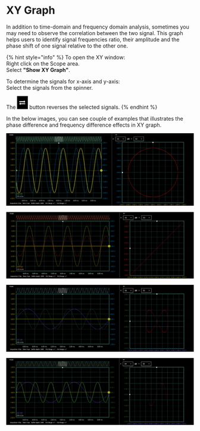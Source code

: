 # XY Graph

In addition to time-domain and frequency domain analysis, sometimes you may need to observe the correlation between the two signal. This graph helps users to identify signal frequencies ratio, their amplitude and the phase shift of one signal relative to the other one.

{% hint style="info" %}
To open the XY window:  
    Right click on the Scope area.  
    Select **"Show XY Graph"**.

To determine the signals for x-axis and y-axis:  
    Select the signals from the spinner.

The ![](../../../../.gitbook/assets/image%20%2818%29.png) button reverses the selected signals. 
{% endhint %}

In the below images, you can see couple of examples that illustrates the phase difference and frequency difference effects in XY graph.

![2 signals with the same frequency and 90 degree phase shift](../../../../.gitbook/assets/image%20%2855%29.png)

![2 signals with the same frequency and 0 degree phase difference](../../../../.gitbook/assets/image%20%2885%29.png)

![The frequency of y-axis signal is two times the frequency of x-axis signal and 0 degree phase difference ](../../../../.gitbook/assets/image%20%2843%29.png)

![The frequency of y-axis signal is three times the frequency of x-axis signal and 0 degree phase difference ](../../../../.gitbook/assets/image%20%2828%29.png)

